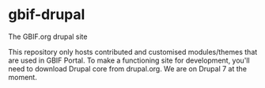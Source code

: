 gbif-drupal
===========

The GBIF.org drupal site

This repository only hosts contributed and customised modules/themes that are used in GBIF Portal. To make a functioning site for development, you'll need to download Drupal core from drupal.org. We are on Drupal 7 at the moment.
